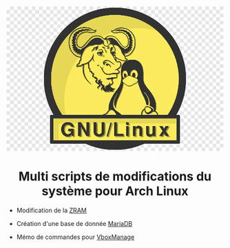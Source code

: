<img src="./Linux.png" />

<h1 align="center">Multi scripts de modifications du système pour Arch Linux</h1>

- Modification de la [ZRAM](https://github.com/aaaaaaantoine/archlinux-conf/blob/main/zram.sh)

- Création d'une base de donnée [MariaDB](https://github.com/aaaaaaantoine/archlinux-conf/blob/main/mariadb.sh)

- Mémo de commandes pour [VboxManage](https://github.com/aaaaaaantoine/archlinux-conf/blob/main/VboxManage.md)
